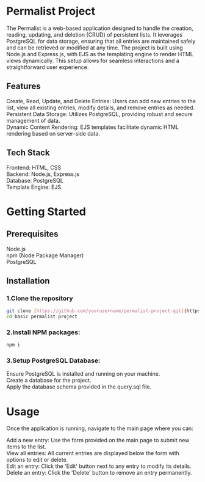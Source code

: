 # Permalist Project

The Permalist is a web-based application designed to handle the creation, reading, updating, and deletion (CRUD) of persistent lists. It leverages PostgreSQL for data storage, ensuring that all entries are maintained safely and can be retrieved or modified at any time. The project is built using Node.js and Express.js, with EJS as the templating engine to render HTML views dynamically. This setup allows for seamless interactions and a straightforward user experience.

## Features
Create, Read, Update, and Delete Entries: Users can add new entries to the list, view all existing entries, modify details, and remove entries as needed.  
Persistent Data Storage: Utilizes PostgreSQL, providing robust and secure management of data.  
Dynamic Content Rendering: EJS templates facilitate dynamic HTML rendering based on server-side data. 

## Tech Stack
Frontend: HTML, CSS  
Backend: Node.js, Express.js   
Database: PostgreSQL  
Template Engine: EJS  

# Getting Started
## Prerequisites
Node.js  
npm (Node Package Manager)  
PostgreSQL  


## Installation

### 1.Clone the repository
```bash
git clone [https://github.com/yourusername/permalist-project.git](https://github.com/Vishnu2116/MERN-Stack-Project-Collection.git)   
cd basic permalist project
```

### 2.Install NPM packages:
```bash
npm i
```

### 3.Setup PostgreSQL Database:
Ensure PostgreSQL is installed and running on your machine.  
Create a database for the project.  
Apply the database schema provided in the query.sql file.  

# Usage  

Once the application is running, navigate to the main page where you can:  

Add a new entry: Use the form provided on the main page to submit new items to the list.  
View all entries: All current entries are displayed below the form with options to edit or delete.  
Edit an entry: Click the 'Edit' button next to any entry to modify its details.  
Delete an entry: Click the 'Delete' button to remove an entry permanently.  

